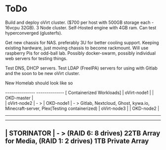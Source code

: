# ToDo

Build and deploy oVirt cluster. ($700 per host with 500GB storage each - 16vcpu 32GB). 3 Node cluster. Self-Hosted engine with 4GB ram. Can test hyperconverged (glusterfs).

Get new chassis for NAS. preferably 3U for better cooling support. Keeping existing hardware, just moving chassis to become rackmount. Will use raspberry Pis for odd-ball lab. Possibly docker-swarm, possibly individual web servers for testing things.

Test DNS, DHCP servers. Test LDAP (FreeIPA) servers for using with Gitlab and the soon to be new oVirt cluster. 


New Homelab should look like so


---------------     --------------      [ Containerized Workloads] 
| oVirt-node1 |     | OKD-master |  
| oVirt-node2 | - > | OKD-node1  |  - > Gitlab, Nextcloud, Ghost, kywa.io, Minecraft-server, Plex(Testing containerized)
| oVirt-node3 |     | OKD-node2  | 
---------------     --------------

--------------     
| STORINATOR |  - > (RAID 6: 8 drives) 22TB Array for Media, (RAID 1: 2 drives) 1TB Private Array
-------------- 
